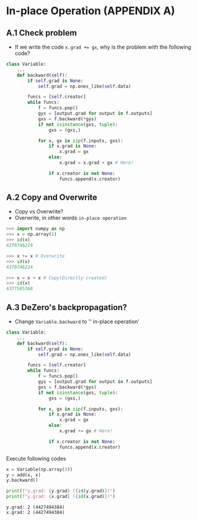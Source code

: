 # In-place Operation (APPENDIX A)

## A.1 Check problem
- If we write the code `x.grad += gx`, why is the problem with the following code?
```python
class Variable:
    ...
    def backward(self):
        if self.grad is None:
            self.grad = np.ones_like(self.data)

        funcs = [self.creator]
        while funcs:
            f = funcs.pop()
            gys = [output.grad for output in f.outputs]
            gxs = f.backward(*gys)
            if not isinstance(gxs, tuple):
                gxs = (gxs,)

            for x, gx in zip(f.inputs, gxs):
                if x.grad is None:
                    x.grad = gx
                else:
                    x.grad = x.grad + gx # Here!

                if x.creator is not None:
                    funcs.append(x.creator)
```

## A.2 Copy and Overwrite
- Copy vs Overwrite?
- Overwrite, in other words `in-place operation`
```python
>>> import numpy as np
>>> x = np.array(1)
>>> id(x)
4370746224

>>> x += x # Overwrite
>>> id(x)
4370746224

>>> x = x + x # Copy(Directly created)
>>> id(x)
4377585368
```

## A.3 DeZero's backpropagation?
- Change `Variable.backward` to '' in-place operation'
```python
class Variable:
    ...
    def backward(self):
        if self.grad is None:
            self.grad = np.ones_like(self.data)

        funcs = [self.creator]
        while funcs:
            f = funcs.pop()
            gys = [output.grad for output in f.outputs]
            gxs = f.backward(*gys)
            if not isinstance(gxs, tuple):
                gxs = (gxs,)

            for x, gx in zip(f.inputs, gxs):
                if x.grad is None:
                    x.grad = gx
                else:
                    x.grad += gx # Here!

                if x.creator is not None:
                    funcs.append(x.creator)
```

Execute following codes
```python
x = Variable(np.array(3))
y = add(x, x)
y.backward()

print(f"y.grad: {y.grad} ({id(y.grad)})")
print(f"y.grad: {x.grad} ({id(x.grad)})")
```
```
y.grad: 2 (4427494384)
x.grad: 2 (4427494384)
```
